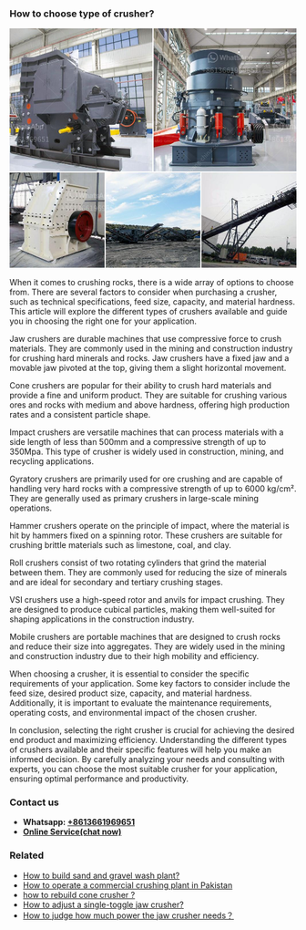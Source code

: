 <h3>How to choose type of crusher?</h3><img src='1701745162.jpg' alt=''><p>When it comes to crushing rocks, there is a wide array of options to choose from. There are several factors to consider when purchasing a crusher, such as technical specifications, feed size, capacity, and material hardness. This article will explore the different types of crushers available and guide you in choosing the right one for your application.</p><p>Jaw crushers are durable machines that use compressive force to crush materials. They are commonly used in the mining and construction industry for crushing hard minerals and rocks. Jaw crushers have a fixed jaw and a movable jaw pivoted at the top, giving them a slight horizontal movement.</p><p>Cone crushers are popular for their ability to crush hard materials and provide a fine and uniform product. They are suitable for crushing various ores and rocks with medium and above hardness, offering high production rates and a consistent particle shape.</p><p>Impact crushers are versatile machines that can process materials with a side length of less than 500mm and a compressive strength of up to 350Mpa. This type of crusher is widely used in construction, mining, and recycling applications.</p><p>Gyratory crushers are primarily used for ore crushing and are capable of handling very hard rocks with a compressive strength of up to 6000 kg/cm². They are generally used as primary crushers in large-scale mining operations.</p><p>Hammer crushers operate on the principle of impact, where the material is hit by hammers fixed on a spinning rotor. These crushers are suitable for crushing brittle materials such as limestone, coal, and clay.</p><p>Roll crushers consist of two rotating cylinders that grind the material between them. They are commonly used for reducing the size of minerals and are ideal for secondary and tertiary crushing stages.</p><p>VSI crushers use a high-speed rotor and anvils for impact crushing. They are designed to produce cubical particles, making them well-suited for shaping applications in the construction industry.</p><p>Mobile crushers are portable machines that are designed to crush rocks and reduce their size into aggregates. They are widely used in the mining and construction industry due to their high mobility and efficiency.</p><p>When choosing a crusher, it is essential to consider the specific requirements of your application. Some key factors to consider include the feed size, desired product size, capacity, and material hardness. Additionally, it is important to evaluate the maintenance requirements, operating costs, and environmental impact of the chosen crusher.</p><p>In conclusion, selecting the right crusher is crucial for achieving the desired end product and maximizing efficiency. Understanding the different types of crushers available and their specific features will help you make an informed decision. By carefully analyzing your needs and consulting with experts, you can choose the most suitable crusher for your application, ensuring optimal performance and productivity.</p><h3>Contact us</h3><ul><li><strong>Whatsapp:&nbsp;<a href="https://wa.me/8613661969651">+8613661969651</a></strong></li><li><a href="https://swt.shibang-china.com/?git&amp;zhl&amp;How to choose type of crusher"><strong>Online Service(chat now)</strong></a></li></ul><h3>Related</h3><ul><li><a href='How to build sand and gravel wash plant.md'>How to build sand and gravel wash plant?</a></li><li><a href='How to operate a commercial crushing plant in Pakistan.md'>How to operate a commercial crushing plant in Pakistan</a></li><li><a href='how to rebuild cone crusher .md'>how to rebuild cone crusher ?</a></li><li><a href='How to adjust a singletoggle jaw crusher.md'>How to adjust a single-toggle jaw crusher?</a></li><li><a href='How to judge how much power the jaw crusher needs？.md'>How to judge how much power the jaw crusher needs？</a></li></ul>